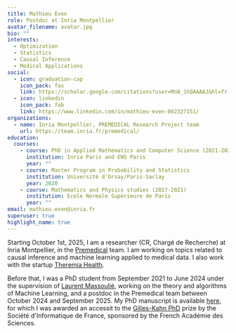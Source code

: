```yaml
---
title: Mathieu Even
role: Postdoc at Inria Montpellier
avatar_filename: avatar.jpg
bio: ""
interests:
  - Optimization
  - Statistics
  - Causal Inference
  - Medical Applications
social:
  - icon: graduation-cap
    icon_pack: fas
    link: https://scholar.google.com/citations?user=Mn8_1hQAAAAJ&hl=fr
  - icon: linkedin
    icon_pack: fab
    link: https://www.linkedin.com/in/mathieu-even-862327151/
organizations:
  - name: Inria Montpellier, PREMEDICAL Research Project team
    url: https://team.inria.fr/premedical/
education:
  courses:
    - course: PhD in Applied Mathematics and Computer Science (2021-2024)
      institution: Inria Paris and ENS Paris
      year: ""
    - course: Master Program in Probability and Statistics
      institution: Université d'Orsay/Paris-Saclay
      year: 2020
    - course: Mathematics and Physics studies (2017-2021)
      institution: Ecole Normale Supérieure de Paris
      year: ""
email: mathieu.even@inria.fr
superuser: true
highlight_name: true
---
```


Starting October 1st, 2025, I am a researcher (CR, Chargé de Recherche) at Inria Montpellier, in the [Premedical](https://team.inria.fr/premedical/) team.
I am working on topics related to causal inference and machine learning applied to medical data.
I also work with the startup [Theremia Health](https://theremia.health/). 

Before that, I was a PhD student from September 2021 to June 2024 under the supervision of [Laurent Massoulié](https://www.di.ens.fr/laurent.massoulie/), working on the theory and algorithms of Machine Learning, and a postdoc in the Premedical team between October 2024 and September 2025.
My PhD manuscript is available [here](https://hal.science/tel-04877971v1/document), for which I was awarded an accessit to the [Gilles-Kahn PhD](https://www.socinfo.fr/palmares-du-prix-de-these-gilles-kahn-2024/) prize by the Société d'Informatique de France, sponsored by the French Académie des Sciences.
